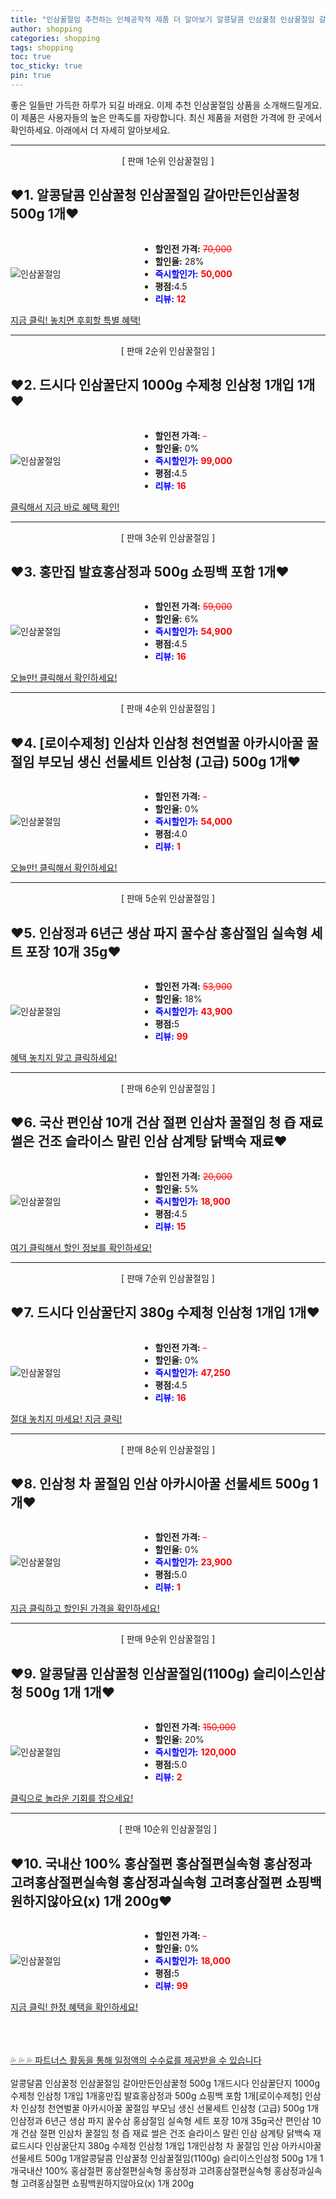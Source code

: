 ```yaml
---
title: "인삼꿀절임 추천하는 인체공학적 제품 더 알아보기 알콩달콤 인삼꿀청 인삼꿀절임 갈아만든인삼꿀청 500g"
author: shopping
categories: shopping
tags: shopping
toc: true
toc_sticky: true
pin: true
---
```

좋은 일들만 가득한 하루가 되길 바래요. 이제 추천 인삼꿀절임 상품을 소개해드릴게요. 이 제품은 사용자들의 높은 만족도를 자랑합니다. 최신 제품을 저렴한 가격에 한 곳에서 확인하세요. 아래에서 더 자세히 알아보세요.

---
<p class="toplist" style="margin: 0 auto; display: block; width: fit-content;">[ 판매 1순위 인삼꿀절임 ]</p>

<h2><strong>❤️1. 알콩달콤 인삼꿀청 인삼꿀절임 갈아만든인삼꿀청 500g 1개❤️</strong></h2>

<div style="display: flex; align-items: center;">
    <div style="flex: 0.4;">
        <img src="https://thumbnail10.coupangcdn.com/thumbnails/remote/230x230ex/image/vendor_inventory/ad83/113b4dcaf6fb34940a800b699f31b2e3c5adfd49f73907f0dd611cdb24f2.jpeg" alt="인삼꿀절임" style="max-width: 100%;">
    </div>
    <div style="flex: 0.6; margin-left: 10px;">
        <ul>
            <li><strong>할인전 가격:</strong> <del style="color: red;">70,000</del></li>
            <li><strong>할인율:</strong> 28%</li>
            <li><span style='color:blue'><strong>즉시할인가:</strong></span> <span style='color:red'><strong>50,000</strong></span></li>
            <li><strong>평점:</strong>4.5</li>
            <li><span style='color:blue'><strong>리뷰:</strong></span> <span style='color:red'><strong>12</strong></span></li>
        </ul>
    </div>
</div>
<div class="center">
    <a href="https://selin100587.github.io?lptag=AF9450613&subid=githubio&pageKey=7327857989&traceid=V0-153&itemId=18807120518&vendorItemId=82034974258" class="myButton">
        지금 클릭! 놓치면 후회할 특별 혜택!
    </a>
</div>


---
<p class="toplist" style="margin: 0 auto; display: block; width: fit-content;">[ 판매 2순위 인삼꿀절임 ]</p>

<h2><strong>❤️2. 드시다 인삼꿀단지 1000g 수제청 인삼청 1개입 1개❤️</strong></h2>

<div style="display: flex; align-items: center;">
    <div style="flex: 0.4;">
        <img src="https://thumbnail6.coupangcdn.com/thumbnails/remote/230x230ex/image/vendor_inventory/b4c7/43ece9224cd0ce78ea3eb933c64644ce662e7ec50e8c6beaf9f0a401a590.jpg" alt="인삼꿀절임" style="max-width: 100%;">
    </div>
    <div style="flex: 0.6; margin-left: 10px;">
        <ul>
            <li><strong>할인전 가격:</strong> <del style="color: red;">-</del></li>
            <li><strong>할인율:</strong> 0%</li>
            <li><span style='color:blue'><strong>즉시할인가:</strong></span> <span style='color:red'><strong>99,000</strong></span></li>
            <li><strong>평점:</strong>4.5</li>
            <li><span style='color:blue'><strong>리뷰:</strong></span> <span style='color:red'><strong>16</strong></span></li>
        </ul>
    </div>
</div>
<div class="center">
    <a href="https://selin100587.github.io?lptag=AF9450613&subid=githubio&pageKey=6700123918&traceid=V0-153&itemId=15516002994&vendorItemId=82735251717" class="myButton">
        클릭해서 지금 바로 혜택 확인!
    </a>
</div>


---
<p class="toplist" style="margin: 0 auto; display: block; width: fit-content;">[ 판매 3순위 인삼꿀절임 ]</p>

<h2><strong>❤️3. 홍만집 발효홍삼정과 500g 쇼핑백 포함 1개❤️</strong></h2>

<div style="display: flex; align-items: center;">
    <div style="flex: 0.4;">
        <img src="https://thumbnail9.coupangcdn.com/thumbnails/remote/230x230ex/image/vendor_inventory/0d6c/df7d8429e0cb46fb3c120d52ca37057bf3fc0bf216b365ab24553704fcaf.png" alt="인삼꿀절임" style="max-width: 100%;">
    </div>
    <div style="flex: 0.6; margin-left: 10px;">
        <ul>
            <li><strong>할인전 가격:</strong> <del style="color: red;">59,000</del></li>
            <li><strong>할인율:</strong> 6%</li>
            <li><span style='color:blue'><strong>즉시할인가:</strong></span> <span style='color:red'><strong>54,900</strong></span></li>
            <li><strong>평점:</strong>4.5</li>
            <li><span style='color:blue'><strong>리뷰:</strong></span> <span style='color:red'><strong>16</strong></span></li>
        </ul>
    </div>
</div>
<div class="center">
    <a href="https://selin100587.github.io?lptag=AF9450613&subid=githubio&pageKey=7587813399&traceid=V0-153&itemId=20044516346&vendorItemId=84517934758" class="myButton">
        오늘만! 클릭해서 확인하세요!
    </a>
</div>


---
<p class="toplist" style="margin: 0 auto; display: block; width: fit-content;">[ 판매 4순위 인삼꿀절임 ]</p>

<h2><strong>❤️4. [로이수제청] 인삼차 인삼청 천연벌꿀 아카시아꿀 꿀절임 부모님 생신 선물세트 인삼청 (고급) 500g 1개❤️</strong></h2>

<div style="display: flex; align-items: center;">
    <div style="flex: 0.4;">
        <img src="https://thumbnail6.coupangcdn.com/thumbnails/remote/230x230ex/image/vendor_inventory/23b0/ddc2b489d720da29b1563df0602324bac7dc87b56ebbab950bf68188034e.jpg" alt="인삼꿀절임" style="max-width: 100%;">
    </div>
    <div style="flex: 0.6; margin-left: 10px;">
        <ul>
            <li><strong>할인전 가격:</strong> <del style="color: red;">-</del></li>
            <li><strong>할인율:</strong> 0%</li>
            <li><span style='color:blue'><strong>즉시할인가:</strong></span> <span style='color:red'><strong>54,000</strong></span></li>
            <li><strong>평점:</strong>4.0</li>
            <li><span style='color:blue'><strong>리뷰:</strong></span> <span style='color:red'><strong>1</strong></span></li>
        </ul>
    </div>
</div>
<div class="center">
    <a href="https://selin100587.github.io?lptag=AF9450613&subid=githubio&pageKey=7251598171&traceid=V0-153&itemId=18447699456&vendorItemId=85588571860" class="myButton">
        오늘만! 클릭해서 확인하세요!
    </a>
</div>


---
<p class="toplist" style="margin: 0 auto; display: block; width: fit-content;">[ 판매 5순위 인삼꿀절임 ]</p>

<h2><strong>❤️5. 인삼정과 6년근 생삼 파지 꿀수삼 홍삼절임 실속형 세트 포장 10개 35g❤️</strong></h2>

<div style="display: flex; align-items: center;">
    <div style="flex: 0.4;">
        <img src="https://thumbnail6.coupangcdn.com/thumbnails/remote/230x230ex/image/vendor_inventory/16bc/c2eafcdc52606b17f23ee474a5fc189a9c411c638b9b47990917b3ef4d11.jpg" alt="인삼꿀절임" style="max-width: 100%;">
    </div>
    <div style="flex: 0.6; margin-left: 10px;">
        <ul>
            <li><strong>할인전 가격:</strong> <del style="color: red;">53,900</del></li>
            <li><strong>할인율:</strong> 18%</li>
            <li><span style='color:blue'><strong>즉시할인가:</strong></span> <span style='color:red'><strong>43,900</strong></span></li>
            <li><strong>평점:</strong>5</li>
            <li><span style='color:blue'><strong>리뷰:</strong></span> <span style='color:red'><strong>99</strong></span></li>
        </ul>
    </div>
</div>
<div class="center">
    <a href="https://selin100587.github.io?lptag=AF9450613&subid=githubio&pageKey=8203184971&traceid=V0-153&itemId=23520693529&vendorItemId=90547038116" class="myButton">
        혜택 놓치지 말고 클릭하세요!
    </a>
</div>


---
<p class="toplist" style="margin: 0 auto; display: block; width: fit-content;">[ 판매 6순위 인삼꿀절임 ]</p>

<h2><strong>❤️6. 국산 편인삼 10개 건삼 절편 인삼차 꿀절임 청 즙 재료 썰은 건조 슬라이스 말린 인삼 삼계탕 닭백숙 재료❤️</strong></h2>

<div style="display: flex; align-items: center;">
    <div style="flex: 0.4;">
        <img src="https://thumbnail6.coupangcdn.com/thumbnails/remote/230x230ex/image/vendor_inventory/7a75/7c8ad35883b0af7db44af4629f2cd3b19d394a85c7fa8bc7a418e9896bda.jpg" alt="인삼꿀절임" style="max-width: 100%;">
    </div>
    <div style="flex: 0.6; margin-left: 10px;">
        <ul>
            <li><strong>할인전 가격:</strong> <del style="color: red;">20,000</del></li>
            <li><strong>할인율:</strong> 5%</li>
            <li><span style='color:blue'><strong>즉시할인가:</strong></span> <span style='color:red'><strong>18,900</strong></span></li>
            <li><strong>평점:</strong>4.5</li>
            <li><span style='color:blue'><strong>리뷰:</strong></span> <span style='color:red'><strong>15</strong></span></li>
        </ul>
    </div>
</div>
<div class="center">
    <a href="https://selin100587.github.io?lptag=AF9450613&subid=githubio&pageKey=7494103900&traceid=V0-153&itemId=19602429310&vendorItemId=80341899601" class="myButton">
        여기 클릭해서 할인 정보를 확인하세요!
    </a>
</div>


---
<p class="toplist" style="margin: 0 auto; display: block; width: fit-content;">[ 판매 7순위 인삼꿀절임 ]</p>

<h2><strong>❤️7. 드시다 인삼꿀단지 380g 수제청 인삼청 1개입 1개❤️</strong></h2>

<div style="display: flex; align-items: center;">
    <div style="flex: 0.4;">
        <img src="https://thumbnail10.coupangcdn.com/thumbnails/remote/230x230ex/image/vendor_inventory/1a37/e284b6c0b1a58e1883789d49f812ffca7d47dc2899d268febe4f38ae5a47.jpg" alt="인삼꿀절임" style="max-width: 100%;">
    </div>
    <div style="flex: 0.6; margin-left: 10px;">
        <ul>
            <li><strong>할인전 가격:</strong> <del style="color: red;">-</del></li>
            <li><strong>할인율:</strong> 0%</li>
            <li><span style='color:blue'><strong>즉시할인가:</strong></span> <span style='color:red'><strong>47,250</strong></span></li>
            <li><strong>평점:</strong>4.5</li>
            <li><span style='color:blue'><strong>리뷰:</strong></span> <span style='color:red'><strong>16</strong></span></li>
        </ul>
    </div>
</div>
<div class="center">
    <a href="https://selin100587.github.io?lptag=AF9450613&subid=githubio&pageKey=6700123918&traceid=V0-153&itemId=15516005466&vendorItemId=82735252884" class="myButton">
        절대 놓치지 마세요! 지금 클릭!
    </a>
</div>


---
<p class="toplist" style="margin: 0 auto; display: block; width: fit-content;">[ 판매 8순위 인삼꿀절임 ]</p>

<h2><strong>❤️8. 인삼청 차 꿀절임 인삼 아카시아꿀 선물세트 500g 1개❤️</strong></h2>

<div style="display: flex; align-items: center;">
    <div style="flex: 0.4;">
        <img src="https://thumbnail6.coupangcdn.com/thumbnails/remote/230x230ex/image/vendor_inventory/3f0e/7380a3bc743892f61c2666adea4e6add04272dcf4ba241b0074198b6cc9f.jpg" alt="인삼꿀절임" style="max-width: 100%;">
    </div>
    <div style="flex: 0.6; margin-left: 10px;">
        <ul>
            <li><strong>할인전 가격:</strong> <del style="color: red;">-</del></li>
            <li><strong>할인율:</strong> 0%</li>
            <li><span style='color:blue'><strong>즉시할인가:</strong></span> <span style='color:red'><strong>23,900</strong></span></li>
            <li><strong>평점:</strong>5.0</li>
            <li><span style='color:blue'><strong>리뷰:</strong></span> <span style='color:red'><strong>1</strong></span></li>
        </ul>
    </div>
</div>
<div class="center">
    <a href="https://selin100587.github.io?lptag=AF9450613&subid=githubio&pageKey=7335700547&traceid=V0-153&itemId=18842890547&vendorItemId=85972406691" class="myButton">
        지금 클릭하고 할인된 가격을 확인하세요!
    </a>
</div>


---
<p class="toplist" style="margin: 0 auto; display: block; width: fit-content;">[ 판매 9순위 인삼꿀절임 ]</p>

<h2><strong>❤️9. 알콩달콤 인삼꿀청 인삼꿀절임(1100g) 슬리이스인삼청 500g 1개 1개❤️</strong></h2>

<div style="display: flex; align-items: center;">
    <div style="flex: 0.4;">
        <img src="https://thumbnail7.coupangcdn.com/thumbnails/remote/230x230ex/image/vendor_inventory/760e/e2d8ec9a040b8c2f6f11a5921545e7bd446566dd78048950be9ed4fca1dd.jpeg" alt="인삼꿀절임" style="max-width: 100%;">
    </div>
    <div style="flex: 0.6; margin-left: 10px;">
        <ul>
            <li><strong>할인전 가격:</strong> <del style="color: red;">150,000</del></li>
            <li><strong>할인율:</strong> 20%</li>
            <li><span style='color:blue'><strong>즉시할인가:</strong></span> <span style='color:red'><strong>120,000</strong></span></li>
            <li><strong>평점:</strong>5.0</li>
            <li><span style='color:blue'><strong>리뷰:</strong></span> <span style='color:red'><strong>2</strong></span></li>
        </ul>
    </div>
</div>
<div class="center">
    <a href="https://selin100587.github.io?lptag=AF9450613&subid=githubio&pageKey=7327855927&traceid=V0-153&itemId=18807111552&vendorItemId=84967395045" class="myButton">
        클릭으로 놀라운 기회를 잡으세요!
    </a>
</div>


---
<p class="toplist" style="margin: 0 auto; display: block; width: fit-content;">[ 판매 10순위 인삼꿀절임 ]</p>

<h2><strong>❤️10. 국내산 100% 홍삼절편 홍삼절편실속형 홍삼정과 고려홍삼절편실속형 홍삼정과실속형 고려홍삼절편 쇼핑백원하지않아요(x) 1개 200g❤️</strong></h2>

<div style="display: flex; align-items: center;">
    <div style="flex: 0.4;">
        <img src="https://thumbnail8.coupangcdn.com/thumbnails/remote/230x230ex/image/vendor_inventory/8d13/e75784f022e1fc3a16a9f882ccce45140c5c8b64d3398cd6e8066f388da9.JPG" alt="인삼꿀절임" style="max-width: 100%;">
    </div>
    <div style="flex: 0.6; margin-left: 10px;">
        <ul>
            <li><strong>할인전 가격:</strong> <del style="color: red;">-</del></li>
            <li><strong>할인율:</strong> 0%</li>
            <li><span style='color:blue'><strong>즉시할인가:</strong></span> <span style='color:red'><strong>18,000</strong></span></li>
            <li><strong>평점:</strong>5</li>
            <li><span style='color:blue'><strong>리뷰:</strong></span> <span style='color:red'><strong>99</strong></span></li>
        </ul>
    </div>
</div>
<div class="center">
    <a href="https://selin100587.github.io?lptag=AF9450613&subid=githubio&pageKey=8181185934&traceid=V0-153&itemId=23391001189&vendorItemId=90419193643" class="myButton">
        지금 클릭! 한정 혜택을 확인하세요!
    </a>
</div>

<br><br><br>[💦 💦 💦 파트너스 활동을 통해 일정액의 수수료를 제공받을 수 있습니다](https://link.coupang.com/a/bcpT2c)<br><br>알콩달콤 인삼꿀청 인삼꿀절임 갈아만든인삼꿀청 500g 1개드시다 인삼꿀단지 1000g 수제청 인삼청 1개입 1개홍만집 발효홍삼정과 500g 쇼핑백 포함 1개[로이수제청] 인삼차 인삼청 천연벌꿀 아카시아꿀 꿀절임 부모님 생신 선물세트 인삼청 (고급) 500g 1개인삼정과 6년근 생삼 파지 꿀수삼 홍삼절임 실속형 세트 포장 10개 35g국산 편인삼 10개 건삼 절편 인삼차 꿀절임 청 즙 재료 썰은 건조 슬라이스 말린 인삼 삼계탕 닭백숙 재료드시다 인삼꿀단지 380g 수제청 인삼청 1개입 1개인삼청 차 꿀절임 인삼 아카시아꿀 선물세트 500g 1개알콩달콤 인삼꿀청 인삼꿀절임(1100g) 슬리이스인삼청 500g 1개 1개국내산 100% 홍삼절편 홍삼절편실속형 홍삼정과 고려홍삼절편실속형 홍삼정과실속형 고려홍삼절편 쇼핑백원하지않아요(x) 1개 200g